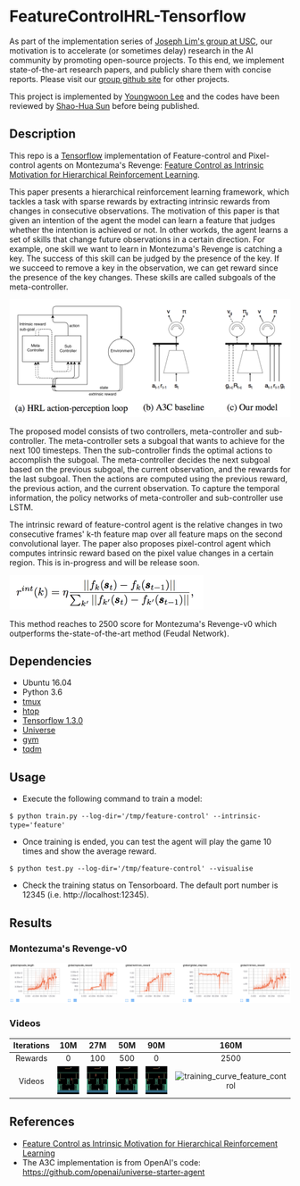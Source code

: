 # FeatureControlHRL-Tensorflow

As part of the implementation series of [Joseph Lim's group at USC](http://csail.mit.edu/~lim), our motivation is to accelerate (or sometimes delay) research in the AI community by promoting open-source projects. To this end, we implement state-of-the-art research papers, and publicly share them with concise reports. Please visit our [group github site](https://github.com/gitlimlab) for other projects.

This project is implemented by [Youngwoon Lee](https://github.com/youngwoon) and the codes have been reviewed by [Shao-Hua Sun](https://github.com/shaohua0116) before being published.

## Description
This repo is a [Tensorflow](https://www.tensorflow.org/) implementation of Feature-control and Pixel-control agents on Montezuma's Revenge: [Feature Control as Intrinsic Motivation for Hierarchical Reinforcement Learning](https://arxiv.org/abs/1705.06769).

This paper presents a hierarchical reinforcement learning framework, which tackles a task with sparse rewards by extracting intrinsic rewards from changes in consecutive observations. The motivation of this paper is that given an intention of the agent the model can learn a feature that judges whether the intention is achieved or not. In other workds, the agent learns a set of skills that change future observations in a certain direction. For example, one skill we want to learn in Montezuma's Revenge is catching a key. The success of this skill can be judged by the presence of the key. If we succeed to remove a key in the observation, we can get reward since the presence of the key changes. These skills are called subgoals of the meta-controller.

![model](assets/model.png)

The proposed model consists of two controllers, meta-controller and sub-controller. The meta-controller sets a subgoal that wants to achieve for the next 100 timesteps. Then the sub-controller finds the optimal actions to accomplish the subgoal. The meta-controller decides the next subgoal based on the previous subgoal, the current observation, and the rewards for the last subgoal. Then the actions are computed using the previous reward, the previous action, and the current observation. To capture the temporal information, the policy networks of meta-controller and sub-controller use LSTM.

The intrinsic reward of feature-control agent is the relative changes in two consecutive frames' k-th feature map over all feature maps on the second convolutional layer. The paper also proposes pixel-control agent which computes intrinsic reward based on the pixel value changes in a certain region. This is in-progress and will be release soon.

![intrinsic_feature](assets/intrinsic_feature.png)

This method reaches to 2500 score for Montezuma's Revenge-v0 which outperforms the-state-of-the-art method (Feudal Network).

## Dependencies

- Ubuntu 16.04
- Python 3.6
- [tmux](https://tmux.github.io)
- [htop](https://hisham.hm/htop)
- [Tensorflow 1.3.0](https://www.tensorflow.org/)
- [Universe](https://github.com/openai/universe)
- [gym](https://github.com/openai/gym)
- [tqdm](https://github.com/tqdm/tqdm)

## Usage

- Execute the following command to train a model:

```
$ python train.py --log-dir='/tmp/feature-control' --intrinsic-type='feature'
```

- Once training is ended, you can test the agent will play the game 10 times and show the average reward.

```
$ python test.py --log-dir='/tmp/feature-control' --visualise
```

- Check the training status on Tensorboard. The default port number is 12345 (i.e. http://localhost:12345).


## Results

### Montezuma's Revenge-v0

![training_curve_feature_control](assets/feature-control-bptt-100.png)

### Videos

| Iterations |                   10M                    |                   27M                    |                   50M                    |                   90M                    |                   160M                   |
| :--------: | :--------------------------------------: | :--------------------------------------: | :--------------------------------------: | :--------------------------------------: | :--------------------------------------: |
|  Rewards   |                    0                     |                   100                    |                   500                    |                    0                     |                   2500                   |
|   Videos   | ![training_curve_feature_control](assets/feature-control-video-50M.gif) | ![training_curve_feature_control](assets/feature-control-video-10M.gif) | ![training_curve_feature_control](assets/feature-control-video-50M.gif) | ![training_curve_feature_control](assets/feature-control-video-90M.gif) | ![training_curve_feature_control](assets/feature-control-video-160M.gif) |





## References

- [Feature Control as Intrinsic Motivation for Hierarchical Reinforcement Learning](https://arxiv.org/abs/1705.06769)
- The A3C implementation is from OpenAI's code: https://github.com/openai/universe-starter-agent

